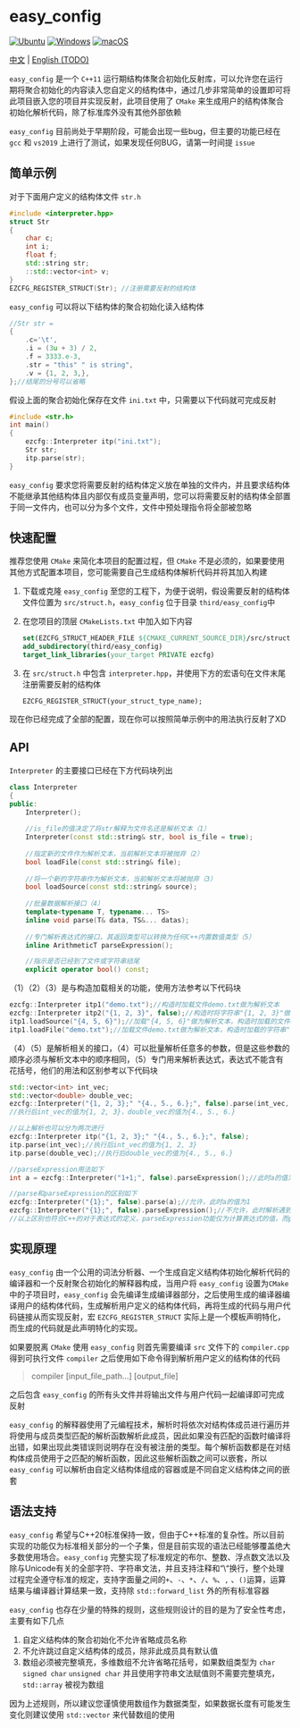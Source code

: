 # easy_config

[![Ubuntu](https://github.com/incloon/easy_config/actions/workflows/ubuntu-unit.yml/badge.svg?branch=main)](https://github.com/incloon/easy_config/actions/workflows/ubuntu-unit.yml)
[![Windows](https://github.com/incloon/easy_config/actions/workflows/windows-unit.yml/badge.svg?branch=main)](https://github.com/incloon/easy_config/actions/workflows/windows-unit.yml)
[![macOS](https://github.com/incloon/easy_config/actions/workflows/macos-unit.yml/badge.svg?branch=main)](https://github.com/incloon/easy_config/actions/workflows/macos-unit.yml)

[中文](README.md) | [English (TODO)](doc/README_English.md)

`easy_config` 是一个 `C++11` 运行期结构体聚合初始化反射库，可以允许您在运行期将聚合初始化的内容读入您自定义的结构体中，通过几步非常简单的设置即可将此项目嵌入您的项目并实现反射，此项目使用了 `CMake` 来生成用户的结构体聚合初始化解析代码，除了标准库外没有其他外部依赖

`easy_config` 目前尚处于早期阶段，可能会出现一些bug，但主要的功能已经在 `gcc` 和 `vs2019` 上进行了测试，如果发现任何BUG，请第一时间提 `issue`



## 简单示例

对于下面用户定义的结构体文件 `str.h`

```c++
#include <interpreter.hpp>
struct Str
{
    char c;
    int i;
    float f;
    std::string str;
    ::std::vector<int> v;
}
EZCFG_REGISTER_STRUCT(Str); //注册需要反射的结构体
```

`easy_config` 可以将以下结构体的聚合初始化读入结构体

```c++
//Str str =
{
    .c='\t',
    .i = (3u + 3) / 2,
    .f = 3333.e-3,
    .str = "this" " is string",
    .v = {1, 2, 3,},
};//结尾的分号可以省略
```

假设上面的聚合初始化保存在文件 `ini.txt` 中，只需要以下代码就可完成反射

```c++
#include <str.h>
int main()
{
    ezcfg::Interpreter itp("ini.txt");
    Str str;
    itp.parse(str);
}
```

`easy_config` 要求您将需要反射的结构体定义放在单独的文件内，并且要求结构体不能继承其他结构体且内部仅有成员变量声明，您可以将需要反射的结构体全部置于同一文件内，也可以分为多个文件，文件中预处理指令将全部被忽略



## 快速配置

推荐您使用 `CMake` 来简化本项目的配置过程，但 `CMake` 不是必须的，如果要使用其他方式配置本项目，您可能需要自己生成结构体解析代码并将其加入构建

1. 下载或克隆 `easy_config` 至您的工程下，为便于说明，假设需要反射的结构体文件位置为 `src/struct.h`，`easy_config` 位于目录 `third/easy_config`中

2. 在您项目的顶层 `CMakeLists.txt` 中加入如下内容
   
   ```cmake
   set(EZCFG_STRUCT_HEADER_FILE ${CMAKE_CURRENT_SOURCE_DIR}/src/struct.h) #必须为绝对路径，如有多个文件使用空格隔开
   add_subdirectory(third/easy_config)
   target_link_libraries(your_target PRIVATE ezcfg)
   ```

3. 在 `src/struct.h` 中包含 `interpreter.hpp`，并使用下方的宏语句在文件末尾注册需要反射的结构体
   
   ```
   EZCFG_REGISTER_STRUCT(your_struct_type_name);
   ```

现在你已经完成了全部的配置，现在你可以按照简单示例中的用法执行反射了XD



## API

`Interpreter` 的主要接口已经在下方代码块列出

```c++
class Interpreter
{
public:
	Interpreter();
    
	//is_file的值决定了将str解释为文件名还是解析文本（1）
	Interpreter(const std::string& str, bool is_file = true);
    
	//指定新的文件作为解析文本，当前解析文本将被抛弃（2）
	bool loadFile(const std::string& file);
    
	//将一个新的字符串作为解析文本，当前解析文本将被抛弃（3）
	bool loadSource(const std::string& source);
    
	//批量数据解析接口（4）
	template<typename T, typename... TS>
	inline void parse(T& data, TS&... datas);
    
	//专门解析表达式的接口，其返回类型可以转换为任何C++内置数值类型（5）
	inline ArithmeticT parseExpression();

	//指示是否已经到了文件或字符串结尾
	explicit operator bool() const;
```

（1）（2）（3）是与构造加载相关的功能，使用方法参考以下代码块

```c++
ezcfg::Interpreter itp1("demo.txt");//构造时加载文件demo.txt做为解析文本
ezcfg::Interpreter itp2("{1, 2, 3}", false);//构造时将字符串"{1, 2, 3}"做为解析文本
itp1.loadSource("{4, 5, 6}");//加载"{4, 5, 6}"做为解析文本，构造时加载的文件demo.txt被抛弃
itp1.loadFile("demo.txt");//加载文件demo.txt做为解析文本，构造时加载的字符串"{1, 2, 3}"被抛弃
```

（4）（5）是解析相关的接口，（4）可以批量解析任意多的参数，但是这些参数的顺序必须与解析文本中的顺序相同，（5）专门用来解析表达式，表达式不能含有花括号，他们的用法和区别参考以下代码块

```c++
std::vector<int> int_vec;
std::vector<double> double_vec;
ezcfg::Interpreter("{1, 2, 3};" "{4., 5., 6.};", false).parse(int_vec, double_vec);
//执行后int_vec的值为{1, 2, 3}，double_vec的值为{4., 5., 6.}

//以上解析也可以分为两次进行
ezcfg::Interpreter itp("{1, 2, 3};" "{4., 5., 6.};", false);
itp.parse(int_vec);//执行后int_vec的值为{1, 2, 3}
itp.parse(double_vec);//执行后double_vec的值为{4., 5., 6.}

//parseExpression用法如下
int a = ezcfg::Interpreter("1+1;", false).parseExpression();//此时a的值为2

//parse和parseExpression的区别如下
ezcfg::Interpreter("{1};", false).parse(a);//允许，此时a的值为1
ezcfg::Interpreter("{1};", false).parseExpression();//不允许，此时解析遇到错误，导致程序退出
//以上区别也符合C++的对于表达式的定义，parseExpression功能仅为计算表达式的值，而parse是将初始化文本进行反射
```



## 实现原理

`easy_config` 由一个公用的词法分析器、一个生成自定义结构体初始化解析代码的编译器和一个反射聚合初始化的解释器构成，当用户将 `easy_config` 设置为`CMake` 中的子项目时，`easy_config` 会先编译生成编译器部分，之后使用生成的编译器编译用户的结构体代码，生成解析用户定义的结构体代码，再将生成的代码与用户代码链接从而实现反射，宏 `EZCFG_REGISTER_STRUCT` 实际上是一个模板声明特化，而生成的代码就是此声明特化的实现。

如果要脱离 `CMake` 使用 `easy_config` 则首先需要编译 `src` 文件下的 `compiler.cpp` 得到可执行文件 `compiler` 之后使用如下命令得到解析用户定义的结构体的代码

> compiler [input_file_path...] [output_file]

之后包含 `easy_config` 的所有头文件并将输出文件与用户代码一起编译即可完成反射

`easy_config` 的解释器使用了元编程技术，解析时将依次对结构体成员进行遍历并将使用与成员类型匹配的解析函数解析此成员，因此如果没有匹配的函数时编译将出错，如果出现此类错误则说明存在没有被注册的类型。每个解析函数都是在对结构体成员使用于之匹配的解析函数，因此这些解析函数之间可以嵌套，所以 `easy_config` 可以解析由自定义结构体组成的容器或是不同自定义结构体之间的嵌套



## 语法支持

`easy_config` 希望与C++20标准保持一致，但由于C++标准的复杂性。所以目前实现的功能仅为标准相关部分的一个子集，但是目前实现的语法已经能够覆盖绝大多数使用场合。`easy_config` 完整实现了标准规定的布尔、整数、浮点数文法以及除与Unicode有关的全部字符、字符串文法，并且支持注释和“\“换行，整个处理过程完全遵守标准的规定，支持字面量之间的`+`、`-`、`*`、`/`、`%`、`,` 、`()`运算，运算结果与编译器计算结果一致，支持除 `std::forward_list` 外的所有标准容器

`easy_config` 也存在少量的特殊的规则，这些规则设计的目的是为了安全性考虑，主要有如下几点

1. 自定义结构体的聚合初始化不允许省略成员名称
2. 不允许跳过自定义结构体的成员，除非此成员具有默认值
3. 数组必须被完整填充，多维数组不允许省略花括号，如果数组类型为 `char` `signed char` `unsigned char` 并且使用字符串文法赋值则不需要完整填充， `std::array` 被视为数组

因为上述规则，所以建议您谨慎使用数组作为数据类型，如果数据长度有可能发生变化则建议使用 `std::vector` 来代替数组的使用

